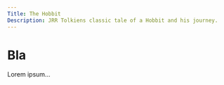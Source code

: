 ```yaml
---
Title: The Hobbit
Description: JRR Tolkiens classic tale of a Hobbit and his journey.
---
```


# Bla

Lorem ipsum...